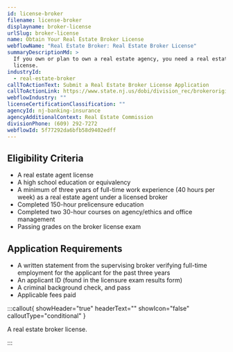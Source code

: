 ```yaml
---
id: license-broker
filename: license-broker
displayname: broker-license
urlSlug: broker-license
name: Obtain Your Real Estate Broker License
webflowName: "Real Estate Broker: Real Estate Broker License"
summaryDescriptionMd: >
  If you own or plan to own a real estate agency, you need a real estate broker
  license.
industryId:
  - real-estate-broker
callToActionText: Submit a Real Estate Broker License Application
callToActionLink: https://www.state.nj.us/dobi/division_rec/brokeroriginalapplication.htm
webflowIndustry: ""
licenseCertificationClassification: ""
agencyId: nj-banking-insurance
agencyAdditionalContext: Real Estate Commission
divisionPhone: (609) 292-7272
webflowId: 5f77292da6bfb58d9402edff
---
```

## Eligibility Criteria

* A real estate agent license
* A high school education or equivalency
* A minimum of three years of full-time work experience (40 hours per week) as a real estate agent under a licensed broker
* Completed 150-hour prelicensure education
* Completed two 30-hour courses on agency/ethics and office management
* Passing grades on the broker license exam

## Application Requirements

* A written statement from the supervising broker verifying full-time employment for the applicant for the past three years
* An applicant ID (found in the licensure exam results form)
* A criminal background check, and pass
* Applicable fees paid

:::callout{ showHeader="true" headerText="" showIcon="false" calloutType="conditional" }

A real estate broker license.

:::